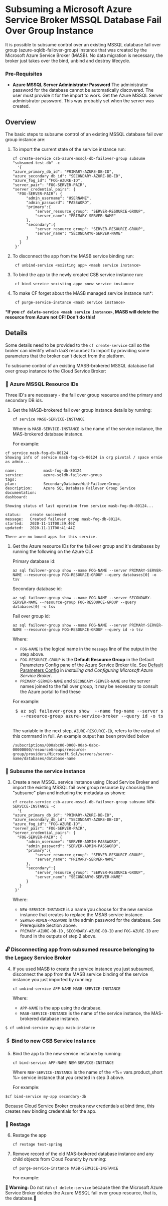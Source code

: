 # Subsuming a Microsoft Azure Service Broker MSSQL Database Fail Over Group Instance

It is possible to subsume control over an existing MSSQL database fail over group (azure-sqldb-failover-group) instance that was created by the Microsoft Azure Service Broker (MASB). No data migration is necessary, the broker just takes over the bind, unbind and destroy lifecycle.

### Pre-Requisites
- **Azure MSSQL Server Administrator Password**
The administrator password for the database cannot be automatically discovered. The user must provide it for the import to work. Get the Azure MSSQL Server administrator password. This was probably set when the server was created.

## Overview

The basic steps to subsume control of an existing  MSSQL database fail over group instance are:

1. To import the current state of the service instance run:

      ```
     cf create-service csb-azure-mssql-db-failover-group subsume "subsumed-test-db" -c 
        '{
	"azure_primary_db_id": "PRIMARY-AZURE-DB-ID",
    "azure_secondary_db_id": "SECONDARY-AZURE-DB-ID",
    "azure_fog_id": "FOG-AZURE-ID",
	"server_pair": "FOG-SERVER-PAIR",
	"server_credential_pairs": {
		"FOG-SERVER-PAIR": {
			"admin_username": "USERNAME",
			"admin_password": "PASSWORD",
            "primary":{
    			"server_resource_group": "SERVER-RESOURCE-GROUP",
    			"server_name": "PRIMARY-SERVER-NAME"
            },
            "secondary":{
    			"server_resource_group": "SERVER-RESOURCE-GROUP",
    			"server_name": "SECONDARY0-SERVER-NAME"
            }
	     }
       }'
     ```
        
2. To disconnect the app from the MASB service binding run: 

        cf unbind-service <existing app> <masb service instance>

3. To bind the app to the newly created CSB service instance run: 

        cf bind-service <existing app> <new service instance>

4. To make CF forget about the MASB managed service instance run*: 

        cf purge-service-instance <masb service instance>

 ***If you `cf delete-service <masb service instance>`, MASB will delete the resource from Azure not CF! Don't do this!**

## Details

Some details need to be provided to the `cf create-service` call so the broker can identify which IaaS resourcez to import by providing some parameters that the broker can't detect from the platform.

To subsume control of an existing MASB-brokered MSSQL database fail over group instance to
the Cloud Service Broker:

### 🔎 Azure MSSQL Resource IDs

Three ID's are necessary - the fail over group resource and the primary and secondary DB ids.

1. Get the MASB-brokered fail over group instance details by running:

    ```
    cf service MASB-SERVICE-INSTANCE
    ```

    Where is `MASB-SERVICE-INSTANCE` is the name of the service instance,
    the MAS-brokered database instance.

    For example:
```
cf service masb-fog-db-80124
Showing info of service masb-fog-db-80124 in org pivotal / space ernie as admin...

name:            masb-fog-db-80124
service:         azure-sqldb-failover-group
tags:
plan:            SecondaryDatabaseWithFailoverGroup
description:     Azure SQL Database Failover Group Service
documentation:
dashboard:

Showing status of last operation from service masb-fog-db-80124...

status:    create succeeded
message:   Created failover group masb-fog-db-80124.
started:   2020-11-11T00:39:40Z
updated:   2020-11-11T00:41:44Z

There are no bound apps for this service.
```

1. Get the Azure resource IDs for the fail over group and it's databases by running the following on the Azure CLI:

    Primary database id:
    ```
    az sql failover-group show --name FOG-NAME --server PRIMARY-SERVER-NAME --resource-group FOG-RESOURCE-GROUP --query databases[0] -o tsv
    ```
    Secondary database id:
    ```
    az sql failover-group show --name FOG-NAME --server SECONDARY-SERVER-NAME --resource-group FOG-RESOURCE-GROUP --query databases[0] -o tsv
    ```
    Fail over group id:
    ```
    az sql failover-group show --name FOG-NAME --server PRIMARY-SERVER-NAME --resource-group FOG-RESOURCE-GROUP --query id -o tsv
    ```

    Where:
    * `FOG-NAME` is the logical name in the `message` line of the output in the step above.
    * `FOG-RESOURCE-GROUP` is the **Default Resource Group** in the Default Parameters Config pane  of the Azure Service Broker tile.
      See [Default Parameters Config](https://docs.pivotal.io/partners/azure-sb/installing.html#defaultparameters-config)
      in _Installing and Configuring Microsoft Azure Service Broker_.
    * `PRIMARY-SERVER-NAME` and `SECONDARY-SERVER-NAME` are the server names joined to the fail over group, it may be necessary to consult the Azure portal to find these
 

    For example:

    <pre class="terminal">
    $ az sql failover-group show  --name fog-name --server server-name \
      --resource-group azure-service-broker --query id -o tsv
    </pre>

    The variable in the next step, `AZURE-RESOURCE-ID`, refers to the output of this command in full. An example output has been provided below 
    
    ```
    /subscriptions/000abc00-0000-00ab-0abc-00000000/resourceGroups/resource-group/providers/Microsoft.Sql/servers/server-name/databases/database-name
    ```

### 💼  Subsume the service instance

3. Create a new MSSQL service instance using Cloud Service Broker  and
   import the existing MSSQL fail over group resource by choosing the "subsume" plan and including the metadata as shown:

      ```
     cf create-service csb-azure-mssql-db-failover-group subsume NEW-SERVICE-INSTANCE -c 
        '{
	"azure_primary_db_id": "PRIMARY-AZURE-DB-ID",
    "azure_secondary_db_id": "SECONDARY-AZURE-DB-ID",
    "azure_fog_id": "FOG-AZURE-ID",
	"server_pair": "FOG-SERVER-PAIR",
	"server_credential_pairs": {
		"FOG-SERVER-PAIR": {
			"admin_username": "SERVER-ADMIN-PASSWORD",
			"admin_password": "SERVER-ADMIN-PASSWORD",
            "primary":{
    			"server_resource_group": "SERVER-RESOURCE-GROUP",
    			"server_name": "PRIMARY-SERVER-NAME"
            },
            "secondary":{
    			"server_resource_group": "SERVER-RESOURCE-GROUP",
    			"server_name": "SECONDARY0-SERVER-NAME"
            }
	     }
       }'
     ```

    Where:
    * `NEW-SERVICE-INSTANCE` is a name you choose for the new service instance
       that creates to replace the MSAB service instance.
    * `SERVER-ADMIN-PASSWORD` is the admin password for the database.
       See Prerequisite Section above.
    * `PRIMARY-AZURE-DB-ID` , `SECONDARY-AZURE-DB-ID` and `FOG-AZURE-ID` are found in the outputs of step 2 above. 

### 🔓  Disconnecting app from subsumed resource belonging to the Legacy Service Broker

4. If you used MASB to create the service instance you just subsumed, disconnect the app from the MASB service binding of the service instance you just imported by running:

    ```
    cf unbind-service APP-NAME MASB-SERVICE-INSTANCE
    ```

    Where:
    * `APP-NAME` is the app using the database.
    * `MASB-SERVICE-INSTANCE` is the name of the service instance,
    the MAS-brokered database instance.

```
$ cf unbind-service my-app masb-instance
```

### 🖇  Bind to new CSB Service Instance

5. Bind the app to the new service instance by running:

    ```
    cf bind-service APP-NAME NEW-SERVICE-INSTANCE
    ```

    Where `NEW-SERVICE-INSTANCE` is the name of the <%= vars.product_short %> service instance
    that you created in step 3 above.

    For example:
```
$cf bind-service my-app secondary-db
```
  Because Cloud Service Broker creates new credentials at bind time,
  this creates new binding credentials for the app.


### 🔁  Restage 

6. Restage the app

    ```
    cf restage test-spring
    ```

1. Remove record of the old MAS-brokered database instance and any child objects
   from Cloud Foundry by running:

    ```
    cf purge-service-instance MASB-SERVICE-INSTANCE
    ```

    For example:

**🚨 Warning:</strong> Do not run `cf delete-service`
because then the Microsoft Azure Service Broker deletes the Azure MSSQL fail over group resource, that is, the database.🚨**
